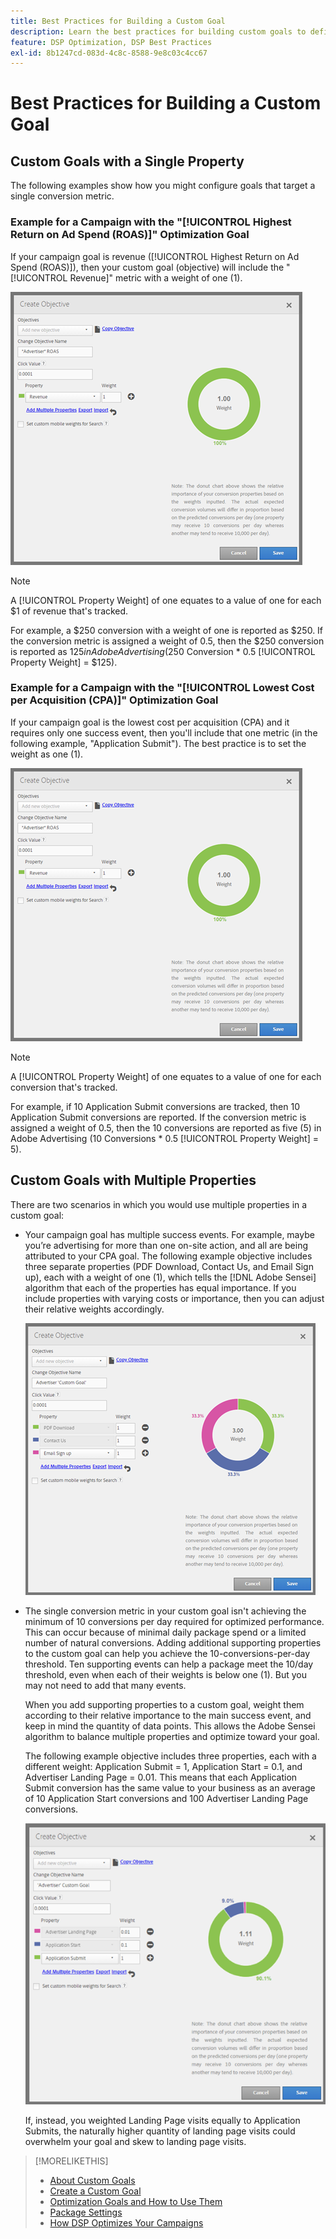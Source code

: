 ```yaml
---
title: Best Practices for Building a Custom Goal
description: Learn the best practices for building custom goals to define your success events.
feature: DSP Optimization, DSP Best Practices
exl-id: 8b1247cd-083d-4c8c-8588-9e8c03c4cc67
---
```

# Best Practices for Building a Custom Goal

## Custom Goals with a Single Property

The following examples show how you might configure goals that target a single conversion metric.

### Example for a Campaign with the "[!UICONTROL Highest Return on Ad Spend (ROAS)]" Optimization Goal

If your campaign goal is revenue ([!UICONTROL Highest Return on Ad Spend (ROAS)]), then your custom goal (objective) will include the "[!UICONTROL Revenue]" metric with a weight of one (1).

![example of a ROAS custom goal with a single conversion metric](/help/dsp/assets/custom-goal-roas.png)

>[!NOTE]
>
> A [!UICONTROL Property Weight] of one equates to a value of one for each $1 of revenue that's tracked.
>
> For example, a $250 conversion with a weight of one is reported as $250. If the conversion metric is assigned a weight of 0.5, then the $250 conversion is reported as $125 in Adobe Advertising ($250 Conversion * 0.5 [!UICONTROL Property Weight] = $125).

### Example for a Campaign with the "[!UICONTROL Lowest Cost per Acquisition (CPA)]" Optimization Goal

If your campaign goal is the lowest cost per acquisition (CPA) and it requires only one success event, then you'll include that one metric (in the following example, "Application Submit"). The best practice is to set the weight as one (1).

![example of a CPA custom goal with a single conversion metric](/help/dsp/assets/custom-goal-roas.png)

>[!NOTE]
>
> A [!UICONTROL Property Weight] of one equates to a value of one for each conversion that's tracked.
>
> For example, if 10 Application Submit conversions are tracked, then 10 Application Submit conversions are reported.  If the conversion metric is assigned a weight of 0.5, then the 10 conversions are reported as five (5) in Adobe Advertising (10 Conversions * 0.5 [!UICONTROL Property Weight] = 5).

## Custom Goals with Multiple Properties

There are two scenarios in which you would use multiple properties in a custom goal:

* Your campaign goal has multiple success events. For example, maybe you’re advertising for more than one on-site action, and all are being attributed to your CPA goal. The following example objective includes three separate properties (PDF Download, Contact Us, and Email Sign up), each with a weight of one (1), which tells the [!DNL Adobe Sensei] algorithm that each of the properties has equal importance. If you include properties with varying costs or importance, then you can adjust their relative weights accordingly.

   ![example of a custom goal with multiple properties](/help/dsp/assets/custom-goal-multiple-properties.png)

* The single conversion metric in your custom goal isn't achieving the minimum of 10 conversions per day required for optimized performance. This can occur because of minimal daily package spend or a limited number of natural conversions. Adding additional supporting properties to the custom goal can help you achieve the 10-conversions-per-day threshold. Ten supporting events can help a package meet the 10/day threshold, even when each of their weights is below one (1). But you may not need to add that many events.

   When you add supporting properties to a custom goal, weight them according to their relative importance to the main success event, and keep in mind the quantity of data points. This allows the Adobe Sensei algorithm to balance multiple properties and optimize toward your goal.

   The following example objective includes three properties, each with a different weight: Application Submit = 1, Application Start = 0.1, and Advertiser Landing Page = 0.01. This means that each Application Submit conversion has the same value to your business as an average of 10 Application Start conversions and 100 Advertiser Landing Page conversions.

   ![example of a custom goal with multiple properties](/help/dsp/assets/custom-goal-multiple-properties2.png)

   If, instead, you weighted Landing Page visits equally to Application Submits, the naturally higher quantity of landing page visits could overwhelm your goal and skew to landing page visits.<!--reword-->

>[!MORELIKETHIS]
>
>* [About Custom Goals](custom-goal-about.md)
>* [Create a Custom Goal](custom-goal-create.md)
>* [Optimization Goals and How to Use Them](optimization-goals.md)
>* [Package Settings](/help/dsp/campaign-management/packages/package-settings.md)
> * [How DSP Optimizes Your Campaigns](optimization-how-dsp-optimizes-campaigns.md)
